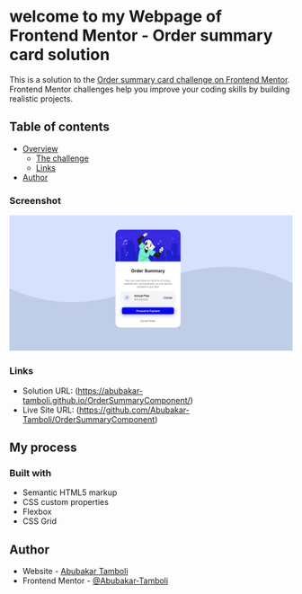 # welcome to my Webpage of Frontend Mentor - Order summary card solution

This is a solution to the [Order summary card challenge on Frontend Mentor](https://www.frontendmentor.io/challenges/order-summary-component-QlPmajDUj). Frontend Mentor challenges help you improve your coding skills by building realistic projects. 

## Table of contents

- [Overview](#overview)
  - [The challenge](https://www.frontendmentor.io/challenges/order-summary-component-QlPmajDUj)
  - [Links](https://abubakar-tamboli.github.io/OrderSummaryComponent/)
- [Author](https://github.com/Abubakar-Tamboli)

### Screenshot

![](./images/Order-summary-card-screenshot.png)


### Links

- Solution URL: (https://abubakar-tamboli.github.io/OrderSummaryComponent/)
- Live Site URL: (https://github.com/Abubakar-Tamboli/OrderSummaryComponent)

## My process

### Built with

- Semantic HTML5 markup
- CSS custom properties
- Flexbox
- CSS Grid

## Author

- Website - [Abubakar Tamboli](https://github.com/Abubakar-Tamboli/OrderSummaryComponent)
- Frontend Mentor - [@Abubakar-Tamboli](https://www.frontendmentor.io/profile/Abubakar-Tamboli)
